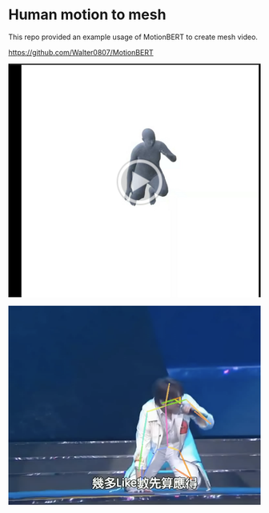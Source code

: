 # Human motion to mesh

This repo provided an example usage of MotionBERT to create mesh video.

https://github.com/Walter0807/MotionBERT

[![Watch the video](cover.png)](https://drive.google.com/file/d/1Y2Ngp8dx3DQ-dK6AsnrphO1dshF9n2o3/view?usp=share_link)

[![Watch the video](cover2.png)](https://drive.google.com/file/d/1goUbjqjgM9lJXc7bqdF5H4wMYBwmWrB_/view?usp=share_link)
